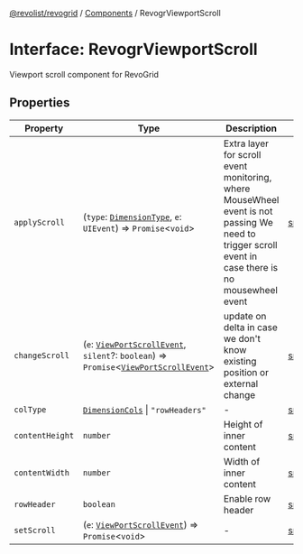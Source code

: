 [@revolist/revogrid](README.md) / [Components](Namespace.Components.md) / RevogrViewportScroll

# Interface: RevogrViewportScroll

Viewport scroll component for RevoGrid

## Properties

| Property | Type | Description | Defined in |
| ------ | ------ | ------ | ------ |
| `applyScroll` | (`type`: [`DimensionType`](TypeAlias.DimensionType.md), `e`: `UIEvent`) => `Promise`\<`void`\> | Extra layer for scroll event monitoring, where MouseWheel event is not passing We need to trigger scroll event in case there is no mousewheel event | [src/components.d.ts:657](https://github.com/revolist/revogrid/blob/786bfc578aeb724125d022c69d878eb830c54a23/src/components.d.ts#L657) |
| `changeScroll` | (`e`: [`ViewPortScrollEvent`](TypeAlias.ViewPortScrollEvent.md), `silent`?: `boolean`) => `Promise`\<[`ViewPortScrollEvent`](TypeAlias.ViewPortScrollEvent.md)\> | update on delta in case we don't know existing position or external change | [src/components.d.ts:662](https://github.com/revolist/revogrid/blob/786bfc578aeb724125d022c69d878eb830c54a23/src/components.d.ts#L662) |
| `colType` | [`DimensionCols`](TypeAlias.DimensionCols.md) \| `"rowHeaders"` | - | [src/components.d.ts:663](https://github.com/revolist/revogrid/blob/786bfc578aeb724125d022c69d878eb830c54a23/src/components.d.ts#L663) |
| `contentHeight` | `number` | Height of inner content | [src/components.d.ts:667](https://github.com/revolist/revogrid/blob/786bfc578aeb724125d022c69d878eb830c54a23/src/components.d.ts#L667) |
| `contentWidth` | `number` | Width of inner content | [src/components.d.ts:671](https://github.com/revolist/revogrid/blob/786bfc578aeb724125d022c69d878eb830c54a23/src/components.d.ts#L671) |
| `rowHeader` | `boolean` | Enable row header | [src/components.d.ts:675](https://github.com/revolist/revogrid/blob/786bfc578aeb724125d022c69d878eb830c54a23/src/components.d.ts#L675) |
| `setScroll` | (`e`: [`ViewPortScrollEvent`](TypeAlias.ViewPortScrollEvent.md)) => `Promise`\<`void`\> | - | [src/components.d.ts:676](https://github.com/revolist/revogrid/blob/786bfc578aeb724125d022c69d878eb830c54a23/src/components.d.ts#L676) |

